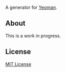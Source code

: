 
A generator for [Yeoman](http://yeoman.io).

## About

This is a work in progress.

## License

[MIT License](http://en.wikipedia.org/wiki/MIT_License)

